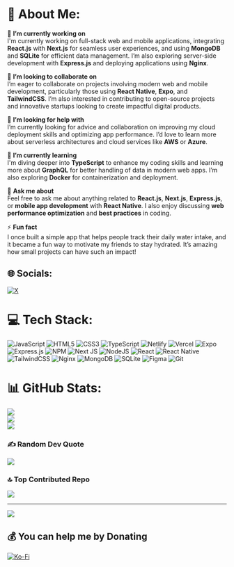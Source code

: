 # 💫 About Me:
🔭 **I’m currently working on**<br>
I'm currently working on full-stack web and mobile applications, integrating **React.js** with **Next.js** for seamless user experiences, and using **MongoDB** and **SQLite** for efficient data management. I’m also exploring server-side development with **Express.js** and deploying applications using **Nginx**.<br>

👯 **I’m looking to collaborate on**<br>
I’m eager to collaborate on projects involving modern web and mobile development, particularly those using **React Native**, **Expo**, and **TailwindCSS**. I’m also interested in contributing to open-source projects and innovative startups looking to create impactful digital products.<br>

🤝 **I’m looking for help with**<br>
I’m currently looking for advice and collaboration on improving my cloud deployment skills and optimizing app performance. I’d love to learn more about serverless architectures and cloud services like **AWS** or **Azure**.<br>

🌱 **I’m currently learning**<br>
I'm diving deeper into **TypeScript** to enhance my coding skills and learning more about **GraphQL** for better handling of data in modern web apps. I’m also exploring **Docker** for containerization and deployment.<br>

💬 **Ask me about**<br>
Feel free to ask me about anything related to **React.js**, **Next.js**, **Express.js**, or **mobile app development** with **React Native**. I also enjoy discussing **web performance optimization** and **best practices** in coding.<br>

⚡ **Fun fact**<br>
I once built a simple app that helps people track their daily water intake, and it became a fun way to motivate my friends to stay hydrated. It’s amazing how small projects can have such an impact!



## 🌐 Socials:
[![X](https://img.shields.io/badge/X-black.svg?logo=X&logoColor=white)](https://x.com/@KKbrac9905) 

# 💻 Tech Stack:
![JavaScript](https://img.shields.io/badge/javascript-%23323330.svg?style=for-the-badge&logo=javascript&logoColor=%23F7DF1E) ![HTML5](https://img.shields.io/badge/html5-%23E34F26.svg?style=for-the-badge&logo=html5&logoColor=white) ![CSS3](https://img.shields.io/badge/css3-%231572B6.svg?style=for-the-badge&logo=css3&logoColor=white) ![TypeScript](https://img.shields.io/badge/typescript-%23007ACC.svg?style=for-the-badge&logo=typescript&logoColor=white) ![Netlify](https://img.shields.io/badge/netlify-%23000000.svg?style=for-the-badge&logo=netlify&logoColor=#00C7B7) ![Vercel](https://img.shields.io/badge/vercel-%23000000.svg?style=for-the-badge&logo=vercel&logoColor=white) ![Expo](https://img.shields.io/badge/expo-1C1E24?style=for-the-badge&logo=expo&logoColor=#D04A37) ![Express.js](https://img.shields.io/badge/express.js-%23404d59.svg?style=for-the-badge&logo=express&logoColor=%2361DAFB) ![NPM](https://img.shields.io/badge/NPM-%23CB3837.svg?style=for-the-badge&logo=npm&logoColor=white) ![Next JS](https://img.shields.io/badge/Next-black?style=for-the-badge&logo=next.js&logoColor=white) ![NodeJS](https://img.shields.io/badge/node.js-6DA55F?style=for-the-badge&logo=node.js&logoColor=white) ![React](https://img.shields.io/badge/react-%2320232a.svg?style=for-the-badge&logo=react&logoColor=%2361DAFB) ![React Native](https://img.shields.io/badge/react_native-%2320232a.svg?style=for-the-badge&logo=react&logoColor=%2361DAFB) ![TailwindCSS](https://img.shields.io/badge/tailwindcss-%2338B2AC.svg?style=for-the-badge&logo=tailwind-css&logoColor=white) ![Nginx](https://img.shields.io/badge/nginx-%23009639.svg?style=for-the-badge&logo=nginx&logoColor=white) ![MongoDB](https://img.shields.io/badge/MongoDB-%234ea94b.svg?style=for-the-badge&logo=mongodb&logoColor=white) ![SQLite](https://img.shields.io/badge/sqlite-%2307405e.svg?style=for-the-badge&logo=sqlite&logoColor=white) ![Figma](https://img.shields.io/badge/figma-%23F24E1E.svg?style=for-the-badge&logo=figma&logoColor=white) ![Git](https://img.shields.io/badge/git-%23F05033.svg?style=for-the-badge&logo=git&logoColor=white)
# 📊 GitHub Stats:
![](https://github-readme-stats.vercel.app/api?username=kbrac9905&theme=dark&hide_border=false&include_all_commits=false&count_private=false)<br/>
![](https://github-readme-streak-stats.herokuapp.com/?user=kbrac9905&theme=dark&hide_border=false)<br/>
![](https://github-readme-stats.vercel.app/api/top-langs/?username=kbrac9905&theme=dark&hide_border=false&include_all_commits=false&count_private=false&layout=compact)

### ✍️ Random Dev Quote
![](https://quotes-github-readme.vercel.app/api?type=horizontal&theme=radical)

### 🔝 Top Contributed Repo
![](https://github-contributor-stats.vercel.app/api?username=kbrac9905&limit=5&theme=dark&combine_all_yearly_contributions=true)

---
[![](https://visitcount.itsvg.in/api?id=kbrac9905&icon=0&color=0)](https://visitcount.itsvg.in)

  ## 💰 You can help me by Donating
  [![Ko-Fi](https://img.shields.io/badge/Ko--fi-F16061?style=for-the-badge&logo=ko-fi&logoColor=white)](https://ko-fi.com/kingbracelet) 

  
<!-- Proudly created with GPRM ( https://gprm.itsvg.in ) -->
